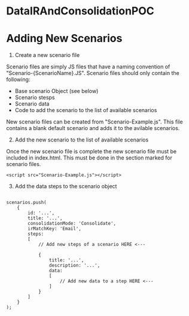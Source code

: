 # DataIRAndConsolidationPOC


# Adding New Scenarios

1. Create a new scenario file

Scenario files are simply JS files that have a naming convention of "Scenario-{ScenarioName}.JS". Scenario files should only contain the following:

- Base scenario Object (see below)
- Scenario stesps
- Scenario data
- Code to add the scenario to the list of available scenarios

New scenario files can be created from "Scenario-Example.js". This file contains a blank default scenario and adds it to the avilable scenarios.

2. Add the new scenario to the list of available scenarios

Once the new scenario file is complete the new scenario file must be included in index.html. This must be done in the section marked for scenario files.

```
<script src="Scenario-Example.js"></script>
```

3. Add the data steps to the scenario object

```

scenarios.push(
    {
        id: '...',
        title: '...',
        consolidationMode: 'Consolidate',
        irMatchKey: 'Email', 
        steps: 
        [
            // Add new steps of a scenario HERE <---

            {
                title: '...',
                description: '...',
                data:
                [
                    // Add new data to a step HERE <---
                ]
            }
        ]
    }
);

```